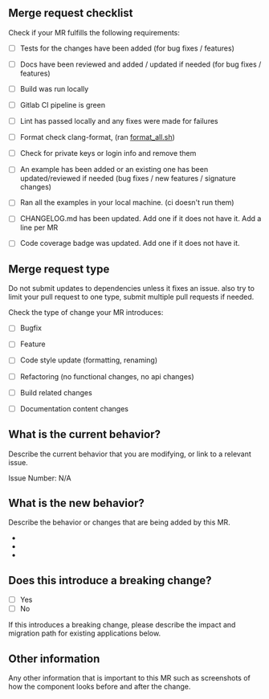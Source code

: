 ## Merge request checklist

Check if your MR fulfills the following requirements:

- [ ] Tests for the changes have been added (for bug fixes / features)
- [ ] Docs have been reviewed and added / updated if needed (for bug fixes / features)
- [ ] Build was run locally
- [ ] Gitlab CI pipeline is green
- [ ] Lint has passed locally and any fixes were made for failures
- [ ] Format check clang-format, (ran [format_all.sh](https://git.slock.it/in3/c/in3-core/-/blob/develop/scripts/format_all.sh))
- [ ] Check for private keys or login info and remove them
- [ ] An example has been added or an existing one has been updated/reviewed if needed (bug fixes / new features / signature changes)
- [ ] Ran all the examples in your local machine. (ci doesn't run them)
- [ ] CHANGELOG.md has been updated. Add one if it does not have it. Add a line per MR
- [ ] Code coverage badge was updated. Add one if it does not have it.


## Merge request type

Do not submit updates to dependencies unless it fixes an issue. also try to limit your pull request to one type, submit multiple pull requests if needed. 

Check the type of change your MR introduces:
- [ ] Bugfix
- [ ] Feature
- [ ] Code style update (formatting, renaming)
- [ ] Refactoring (no functional changes, no api changes)
- [ ] Build related changes
- [ ] Documentation content changes


## What is the current behavior?
Describe the current behavior that you are modifying, or link to a relevant issue.

Issue Number: N/A


## What is the new behavior?
Describe the behavior or changes that are being added by this MR.

-
-
-

## Does this introduce a breaking change?

- [ ] Yes
- [ ] No

If this introduces a breaking change, please describe the impact and migration path for existing applications below.


## Other information

Any other information that is important to this MR such as screenshots of how the component looks before and after the change.
